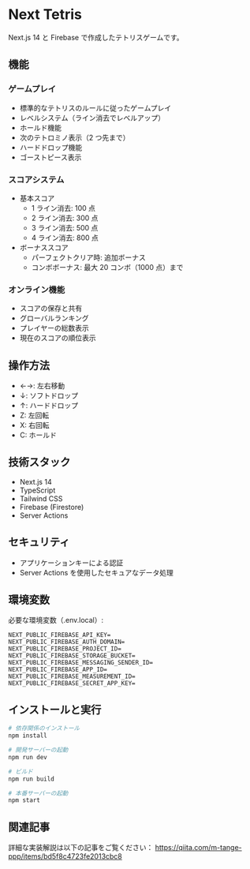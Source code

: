 # Next Tetris

Next.js 14 と Firebase で作成したテトリスゲームです。

## 機能

### ゲームプレイ

- 標準的なテトリスのルールに従ったゲームプレイ
- レベルシステム（ライン消去でレベルアップ）
- ホールド機能
- 次のテトロミノ表示（2 つ先まで）
- ハードドロップ機能
- ゴーストピース表示

### スコアシステム

- 基本スコア
  - 1 ライン消去: 100 点
  - 2 ライン消去: 300 点
  - 3 ライン消去: 500 点
  - 4 ライン消去: 800 点
- ボーナススコア
  - パーフェクトクリア時: 追加ボーナス
  - コンボボーナス: 最大 20 コンボ（1000 点）まで

### オンライン機能

- スコアの保存と共有
- グローバルランキング
- プレイヤーの総数表示
- 現在のスコアの順位表示

## 操作方法

- ←→: 左右移動
- ↓: ソフトドロップ
- ↑: ハードドロップ
- Z: 左回転
- X: 右回転
- C: ホールド

## 技術スタック

- Next.js 14
- TypeScript
- Tailwind CSS
- Firebase (Firestore)
- Server Actions

## セキュリティ

- アプリケーションキーによる認証
- Server Actions を使用したセキュアなデータ処理

## 環境変数

必要な環境変数（.env.local）:

```
NEXT_PUBLIC_FIREBASE_API_KEY=
NEXT_PUBLIC_FIREBASE_AUTH_DOMAIN=
NEXT_PUBLIC_FIREBASE_PROJECT_ID=
NEXT_PUBLIC_FIREBASE_STORAGE_BUCKET=
NEXT_PUBLIC_FIREBASE_MESSAGING_SENDER_ID=
NEXT_PUBLIC_FIREBASE_APP_ID=
NEXT_PUBLIC_FIREBASE_MEASUREMENT_ID=
NEXT_PUBLIC_FIREBASE_SECRET_APP_KEY=
```

## インストールと実行

```bash
# 依存関係のインストール
npm install

# 開発サーバーの起動
npm run dev

# ビルド
npm run build

# 本番サーバーの起動
npm start
```

## 関連記事

詳細な実装解説は以下の記事をご覧ください：
https://qiita.com/m-tange-ppp/items/bd5f8c4723fe2013cbc8

